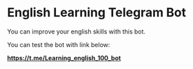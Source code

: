 # English Learning Telegram Bot

You can improve your english skills with this bot.

You can test the bot with link below:

**https://t.me/Learning_english_100_bot**
